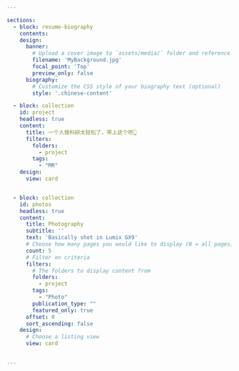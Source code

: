 ```yaml
---

sections:
  - block: resume-biography
    contents:
    design:
      banner:
        # Upload a cover image to `assets/media/` folder and reference its filename here (optional)
        filename: 'MyBackground.jpg'
        focal_point: 'Top'
        preview_only: false  
      biography:
        # Customize the CSS style of your biography text (optional)
        style: '.chinese-content'

  - block: collection
    id: project
    headless: true
    content:
      title: 一个人做科研太轻松了，带上这个吧👆
      filters:
        folders:
          - project
        tags:
          - "MR"
    design:
      view: card


  - block: collection
    id: photos
    headless: true
    content:
      title: Photography
      subtitle: ''
      text: 'Basically shot in Lumix GX9'
      # Choose how many pages you would like to display (0 = all pages)
      count: 5
      # Filter on criteria
      filters:
        # The folders to display content from
        folders:
          - project
        tags:
          - "Photo"
        publication_type: ""
        featured_only: true
      offset: 0
      sort_ascending: false
    design:
      # Choose a listing view
      view: card

  
---
```

